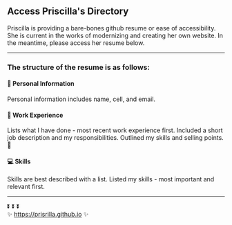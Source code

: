 ## Access Priscilla's Directory

Priscilla is providing a bare-bones github resume or ease of accessibility. She is current in the works of modernizing and creating her own website.
In the meantime, please access her resume below. 

---

### The structure of the resume is as follows:

#### :information_desk_person: Personal Information
Personal information includes name, cell, and email.

#### :briefcase: Work Experience
Lists what I have done - most recent work experience first. Included a short job description and my responsibilities. Outlined my skills and selling points. :100:

#### :computer: Skills
Skills are best described with a list. Listed my skills - most important and relevant first.

---

:arrow_double_down:    :arrow_double_down:    :arrow_double_down:\
:sparkles: https://prisrilla.github.io :sparkles:



